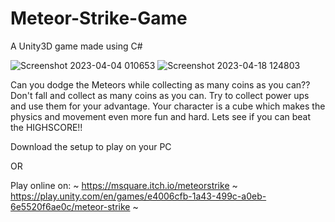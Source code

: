 # Meteor-Strike-Game
A Unity3D game made using C#

![Screenshot 2023-04-04 010653](https://github.com/user-attachments/assets/5dedbf79-d22e-4c91-810f-ee609c7804a1)
![Screenshot 2023-04-18 124803](https://github.com/user-attachments/assets/f0b5f6f1-37ae-4a43-888a-66729362cb42)

Can you dodge the Meteors while collecting as many coins as you can?? Don't fall and collect as many coins as you can. Try to collect power ups and use them for your advantage. Your character is a cube which makes the physics and movement even more fun and hard. Lets see if you can beat the HIGHSCORE!!

Download the setup to play on your PC

OR

Play online on: 
~
https://msquare.itch.io/meteorstrike
~
https://play.unity.com/en/games/e4006cfb-1a43-499c-a0eb-6e5520f6ae0c/meteor-strike
~

